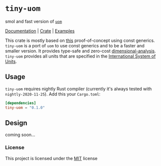 # `tiny-uom`

smol and fast version of [`uom`]

[Documentation][docs-rs] | [Crate][crates-io] | [Examples][examples]

This crate is mostly based on [this] proof-of-concept using const generics.
`tiny-uom` is a port of `uom` to use const generics and to be a faster and smaller version.
It provides type-safe and zero-cost [dimensional-analysis].
`tiny-uom` provides all units that are specified in the [International System of Units][SI].

## Usage

`tiny-uom` requires nightly Rust compiler (currently it's always tested with `nightly-2020-11-25`).
Add this your `Cargo.toml`:

```toml
[dependencies]
tiny-uom = "0.1.0"
```

## Design

coming soon...

### License

This project is licensed under the [MIT][license] license

[`uom`]: https://docs.rs/uom
[docs-rs]: https://docs.rs/tiny-uom
[crates-io]: https://crates.io/crates/tiny-uom
[examples]: https://github.com/Stupremee/tiny-uom/tree/main/examples
[license]: https://github.com/Stupremee/tiny-uom/tree/main/LICENSE
[this]: https://docs.rs/const_unit_poc
[dimensional-analysis]: https://en.wikipedia.org/wiki/Dimensional_analysis
[SI]: https://jcgm.bipm.org/vim/en/1.16.html
